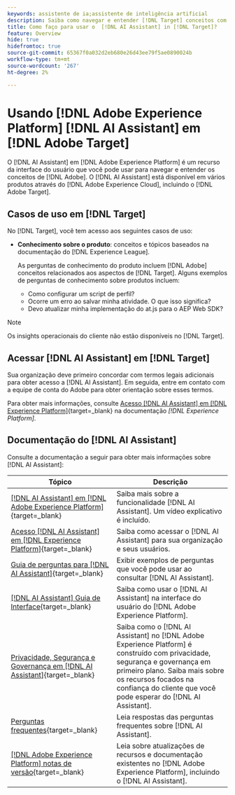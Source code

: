 ```yaml
---
keywords: assistente de ia;assistente de inteligência artificial
description: Saiba como navegar e entender [!DNL Target] conceitos com o [!DNL AI Assistant].
title: Como faço para usar o  [!DNL AI Assistant] in [!DNL Target]?
feature: Overview
hide: true
hidefromtoc: true
source-git-commit: 65367f0a032d2eb680e26d43ee79f5ae0890024b
workflow-type: tm+mt
source-wordcount: '267'
ht-degree: 2%

---
```


# Usando [!DNL Adobe Experience Platform] [!DNL AI Assistant] em [!DNL Adobe Target]

O [!DNL AI Assistant] em [!DNL Adobe Experience Platform] é um recurso da interface do usuário que você pode usar para navegar e entender os conceitos de [!DNL Adobe]. O [!DNL AI Assistant] está disponível em vários produtos através do [!DNL Adobe Experience Cloud], incluindo o [!DNL Adobe Target].

## Casos de uso em [!DNL Target]

No [!DNL Target], você tem acesso aos seguintes casos de uso:

* **Conhecimento sobre o produto**: conceitos e tópicos baseados na documentação do [!DNL Experience League].

  As perguntas de conhecimento do produto incluem [!DNL Adobe] conceitos relacionados aos aspectos de [!DNL Target]. Alguns exemplos de perguntas de conhecimento sobre produtos incluem:

   * Como configurar um script de perfil?
   * Ocorre um erro ao salvar minha atividade. O que isso significa? 
   * Devo atualizar minha implementação do at.js para o AEP Web SDK?

>[!NOTE]
>
>Os insights operacionais do cliente não estão disponíveis no [!DNL Target].

## Acessar [!DNL AI Assistant] em [!DNL Target]

Sua organização deve primeiro concordar com termos legais adicionais para obter acesso a [!DNL AI Assistant]. Em seguida, entre em contato com a equipe de conta do Adobe para obter orientação sobre esses termos.

Para obter mais informações, consulte [Acesso [!DNL AI Assistant] em [!DNL Experience Platform]](https://experienceleague.adobe.com/pt-br/docs/experience-platform/ai-assistant/access){target=_blank} na documentação *[!DNL Experience Platform]*.

## Documentação do [!DNL AI Assistant]

Consulte a documentação a seguir para obter mais informações sobre [!DNL AI Assistant]:

| Tópico | Descrição |
| --- | --- |
| [[!DNL AI Assistant] em [!DNL Adobe Experience Platform]](https://experienceleague.adobe.com/pt-br/docs/experience-platform/ai-assistant/home){target=_blank} | Saiba mais sobre a funcionalidade [!DNL AI Assistant]. Um vídeo explicativo é incluído. |
| [Acesso [!DNL AI Assistant] em [!DNL Experience Platform]](https://experienceleague.adobe.com/pt-br/docs/experience-platform/ai-assistant/access){target=_blank} | Saiba como acessar o [!DNL AI Assistant] para sua organização e seus usuários. |
| [Guia de perguntas para [!DNL AI Assistant]](https://experienceleague.adobe.com/pt-br/docs/experience-platform/ai-assistant/questions){target=_blank} | Exibir exemplos de perguntas que você pode usar ao consultar [!DNL AI Assistant]. |
| [[!DNL AI Assistant] Guia de Interface](https://experienceleague.adobe.com/pt-br/docs/experience-platform/ai-assistant/ui-guide){target=_blank} | Saiba como usar o [!DNL AI Assistant] na interface do usuário do [!DNL Adobe Experience Platform]. |
| [Privacidade, Segurança e Governança em [!DNL AI Assistant]](https://experienceleague.adobe.com/pt-br/docs/experience-platform/ai-assistant/privacy){target=_blank} | Saiba como o [!DNL AI Assistant] no [!DNL Adobe Experience Platform] é construído com privacidade, segurança e governança em primeiro plano. Saiba mais sobre os recursos focados na confiança do cliente que você pode esperar do [!DNL AI Assistant]. |
| [Perguntas frequentes](https://experienceleague.adobe.com/pt-br/docs/experience-platform/ai-assistant/faq){target=_blank} | Leia respostas das perguntas frequentes sobre [!DNL AI Assistant]. |
| [[!DNL Adobe Experience Platform] notas de versão](https://experienceleague.adobe.com/pt-br/docs/experience-platform/release-notes/latest){target=_blank} | Leia sobre atualizações de recursos e documentação existentes no [!DNL Adobe Experience Platform], incluindo o [!DNL AI Assistant]. |


